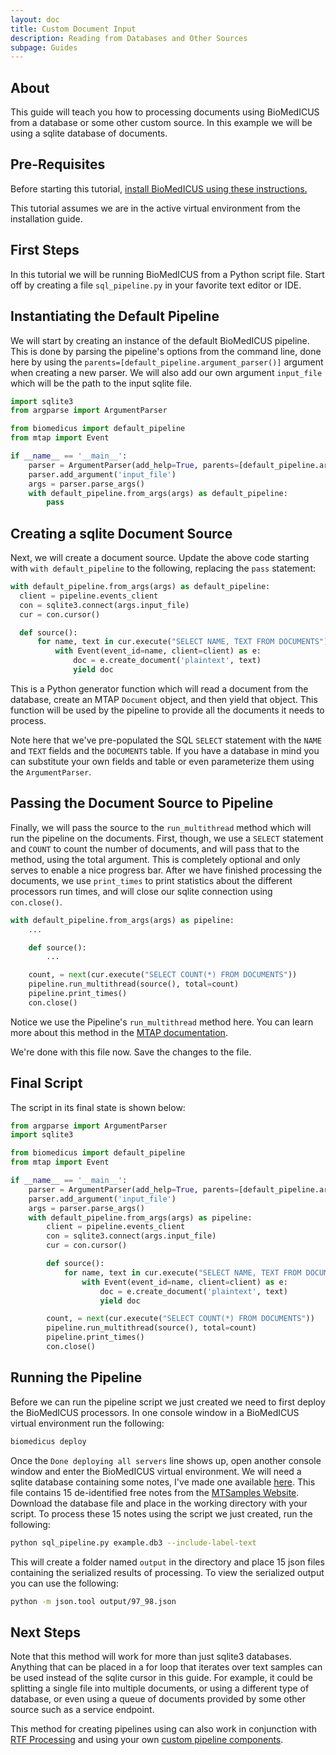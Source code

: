 ```yaml
---
layout: doc
title: Custom Document Input
description: Reading from Databases and Other Sources
subpage: Guides
---
```

## About

This guide will teach you how to processing documents using BioMedICUS from a
database or some other custom source. In this example we will be using a
sqlite database of documents.


## Pre-Requisites

Before starting this tutorial, [install BioMedICUS using these instructions.](../installation)

This tutorial assumes we are in the active virtual environment from the
installation guide.


## First Steps

In this tutorial we will be running BioMedICUS from a Python script file. Start
off by creating a file ``sql_pipeline.py`` in your favorite text editor or IDE.


## Instantiating the Default Pipeline

We will start by creating an instance of the default BioMedICUS pipeline. This
is done by parsing the pipeline's options from the command line, done here by
using the ``parents=[default_pipeline.argument_parser()]`` argument when
creating a new parser. We will also add our own argument ``input_file`` which
will be the path to the input sqlite file.

```python
import sqlite3
from argparse import ArgumentParser

from biomedicus import default_pipeline
from mtap import Event

if __name__ == '__main__':
    parser = ArgumentParser(add_help=True, parents=[default_pipeline.argument_parser()])
    parser.add_argument('input_file')
    args = parser.parse_args()
    with default_pipeline.from_args(args) as default_pipeline:
        pass
```

## Creating a sqlite Document Source

Next, we will create a document source. Update the above code starting
with ``with default_pipeline`` to the following, replacing the ``pass``
statement:

```python
with default_pipeline.from_args(args) as default_pipeline:
  client = pipeline.events_client
  con = sqlite3.connect(args.input_file)
  cur = con.cursor()

  def source():
      for name, text in cur.execute("SELECT NAME, TEXT FROM DOCUMENTS"):
          with Event(event_id=name, client=client) as e:
              doc = e.create_document('plaintext', text)
              yield doc
```

This is a Python generator function which will read a document from the
database, create an MTAP ``Document`` object, and then yield that object. This
function will be used by the pipeline to provide all the documents it needs to
process.

<div class='alert alert-info' role='alert'>
Note here that we've pre-populated the SQL <code class="highligher-rogue">SELECT</code> statement with the <code class="highligher-rogue">NAME</code> and <code class="highligher-rogue">TEXT</code> fields and the <code class="highligher-rogue">DOCUMENTS</code> table. If you have a database in mind you can substitute your own fields and table or even parameterize them using the <code class="highlighter-rogue">ArgumentParser</code>.
</div>

## Passing the Document Source to Pipeline

Finally, we will pass the source to the ``run_multithread`` method which will
run the pipeline on the documents. First, though, we use a ``SELECT`` statement
and ``COUNT`` to count the number of documents, and will pass that to the
method, using the total argument. This is completely optional and only serves to
enable a nice progress bar. After we have finished processing the documents, we
use ``print_times`` to print statistics about the different processors run
times, and will close our sqlite connection using ``con.close()``.

```python
with default_pipeline.from_args(args) as pipeline:
    ...

    def source():
        ...

    count, = next(cur.execute("SELECT COUNT(*) FROM DOCUMENTS"))
    pipeline.run_multithread(source(), total=count)
    pipeline.print_times()
    con.close()
```

<div class='alert alert-info' role='alert'>
Notice we use the Pipeline's <code class="highligher-rogue">run_multithread</code> method here. You can learn more about this method in the <a href="https://nlpie.github.io/mtap-python-api/mtap.html#mtap.Pipeline.run_multithread" class="alert-link">MTAP documentation</a>.
</div>

We're done with this file now. Save the changes to the file.

## Final Script

The script in its final state is shown below:

```python
from argparse import ArgumentParser
import sqlite3

from biomedicus import default_pipeline
from mtap import Event

if __name__ == '__main__':
    parser = ArgumentParser(add_help=True, parents=[default_pipeline.argument_parser()])
    parser.add_argument('input_file')
    args = parser.parse_args()
    with default_pipeline.from_args(args) as pipeline:
        client = pipeline.events_client
        con = sqlite3.connect(args.input_file)
        cur = con.cursor()

        def source():
            for name, text in cur.execute("SELECT NAME, TEXT FROM DOCUMENTS"):
                with Event(event_id=name, client=client) as e:
                    doc = e.create_document('plaintext', text)
                    yield doc

        count, = next(cur.execute("SELECT COUNT(*) FROM DOCUMENTS"))
        pipeline.run_multithread(source(), total=count)
        pipeline.print_times()
        con.close()
```

## Running the Pipeline

Before we can run the pipeline script we just created we need to first deploy
the BioMedICUS processors. In one console window in a BioMedICUS virtual
environment run the following:

```bash
biomedicus deploy
```

Once the ``Done deploying all servers`` line shows up, open another console
window and enter the BioMedICUS virtual environment. We will need a sqlite
database containing some notes, I've made one available
[here](/resources/example.db3). This file contains 15 de-identified free notes
from the [MTSamples Website](https://mtsamples.com). Download the database file
and place in the working directory with your script. To process these 15 notes
using the script we just created, run the following:

```bash
python sql_pipeline.py example.db3 --include-label-text
```

This will create a folder named ``output`` in the directory and place 15 json
files containing the serialized results of processing. To view the serialized
output you can use the following:

```bash
python -m json.tool output/97_98.json
```

## Next Steps

Note that this method will work for more than just sqlite3 databases. Anything
that can be placed in a for loop that iterates over text samples can be used
instead of the sqlite cursor in this guide. For example, it could be splitting
a single file into multiple documents, or using a different type of database,
or even using a queue of documents provided by some other source such as a
service endpoint.

This method for creating pipelines using can also work in conjunction with
[RTF Processing](/guides/rtf-processing) and using your own
[custom pipeline components](/guides/dev-tutorial/tutorial-1).
